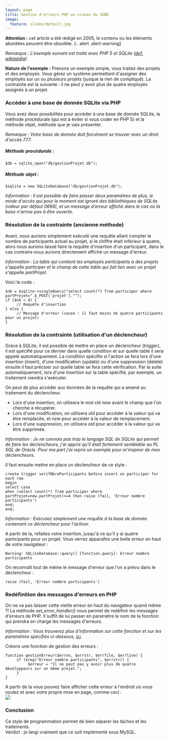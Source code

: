 ```yaml
---
layout: page
title: Gestion d'erreurs PHP au niveau du SGBD
image:
  feature: slides/default.jpg
---
```


**Attention :** cet article a été rédigé en 2005, le contenu ou les éléments abordées peuvent être obsolète.
{: .alert .alert-warning}

_Remarque : L'exemple suivant est traité avec PHP 5 et SQLite ([def. wikipédia][1])._

**Nature de l'exemple :** Prenons un exemple simple, vous traitez des projets et des employés. Vous gérez un système permettant d'assigner des employés sur un ou plusieurs projets (jusque la rien de compliqué). La contrainte est la suivante : il ne peut y avoir plus de quatre employés assignés à un projet.

### Accéder à une base de donnée SQLite via PHP

Vous avez deux possibilités pour accéder à une base de donnée SQLite, la méthode procédurale (qui est à éviter si vous coder en PHP 5) et la méthode objet, méthode que je vais présenter.

_Remarque : Votre base de donnée doit forcément se trouver avec un droit d'accès 777._

##### Méthode procédurale :

    $db = sqlite_open("db/gestionProjet.db");

##### Méthode objet :

    $sqlite = new SQLiteDatabase("db/gestionProjet.db");

_Information : Il est possible de faire passer deux paramètres de plus, le mode d'accès qui pour le moment est ignoré des bibliothèques de SQLite (valeur par défaut 0666), et un message d'erreur affiché dans le cas où la base n'arrive pas à être ouverte._

### Résolution de la contrainte (ancienne méthode)

Avant, nous aurions simplement exécuté une requête allant compter le nombre de participants actuel au projet, si le chiffre était inférieur à quatre, alors nous aurions laissé faire la requête d'insertion d'un participant, dans le cas contraire nous aurions directement affiché un message d'erreur.

_Information : La table qui contient les employés participants à des projets s'appelle participer et le champ de cette table qui fait lien avec un projet s'appelle partProjet._

Voici le code :

    $nb = $sqlite->singleQuery("select count(*) from participer where partProjet=".$_POST['projet']."");
    if ($nb < 4) {
         // Requête d'insertion
    } else {
         // Message d'erreur (cause : il faut moins de quatre participants pour un projet)
    }

### Résolution de la contrainte (utilisation d'un déclencheur)

Gràce à SQLite, il est possible de mettre en place un déclencheur (trigger), il est spécifié pour ce dernier dans quelle condition et sur quelle table il sera appelé automatiquement. La condition spécifie si l'action se fera lors d'une insertion (insert), d'une modification (update) ou d'une suppression (delete) ensuite il faut préciser sur quelle table se fera cette vérification. Par la suite automatiquement, lors d'une insertion sur la table spécifié, par exemple, un traitement viendra s'exécuter.

On peut de plus accéder aux données de la requête qui a amené au traitement du déclencheur.

* Lors d'une insertion, on utilisera le mot clé _new_ avant le champ que l'on cherche à récupérer.
* Lors d'une modification, on utilisera _old_ pour accéder à la valeur qui va être remplacée, et _new_ pour accéder à la valeur de remplacement.
* Lors d'une suppression, on utilisera _old_ pour accéder à la valeur qui va être supprimée.

_Information : Je ne connais pas trop le langage SQL de SQLite qui permet de faire les déclencheurs, j'ai appris qu'il était fortement semblable au PL SQL de Oracle. Pour ma part j'ai repris un exemple pour m'inspirer de mes déclencheurs._

Il faut ensuite mettre en place un déclencheur de ce style :

    create trigger verifNbreParticipants before insert on participer for each row
    begin
    select case
    when (select count(*) from participer where partProjet=new.partProjet)>=4 then raise (fail, 'Erreur nombre participants')
    end;
    end;

_Information : Exécutez simplement une requête à la base de donnée contenant ce déclencheur pour l'activer._

A partir de la, refaites votre insertion, jusqu'à ce qu'il y ai quatre participants pour un projet. Vous verrez apparaître une belle erreur en haut de votre navigateur :

    Warning: SQLiteDatabase::query() [function.query]: Erreur nombre participants

On reconnaît tout de même le message d'erreur que l'on a prévu dans le déclencheur :

    raise (fail, 'Erreur nombre participants')

### Redéfinition des messages d'erreurs en PHP

On ne va pas laisser cette vieille erreur en haut du navigateur quand même ?! La méthode _set_error_handler()_ nous permet de redéfinir les messages d'erreurs de PHP. Il suffit de lui passer en paramètre le nom de la fonction qui prendra en charge les messages d'erreurs.

_Information : Vous trouverez plus d'information sur cette fonction et sur les paramètres spécifiés ci-dessous, [ici][2]._

Créons une fonction de gestion des erreurs :

    function gestionErreur($errno, $errstr, $errfile, $errline) {
         if (ereg("Erreur nombre participants", $errstr)) {
              $erreur = "Il ne peut pas y avoir plus de quatre développeurs sur un même projet.";
         }
    }

A partir de la vous pouvez faire afficher cette erreur à l'endroit où vous voulez et avec votre propre mise en page, comme ceci :  
![][3]

### Conclusion

Ce style de programmation permet de bien séparer les tàches et les traitements.  
Verdict : je langi vraiment que ce soit implémenté sous MySQL.

[1]: http://fr.wikipedia.org/wiki/SQLite
[2]: http://www.nexen.net/docs/php/annotee/function.set-error-handler.php?lien=handler
[3]: /images/archives/2005-06-16-gestion-des-erreurs-php-au-niveau-du-sgbd/erreur.jpg
